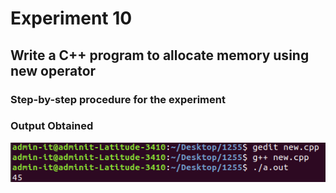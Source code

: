 # Experiment 10
## Write a C++ program to allocate memory using new operator
### Step-by-step procedure for the experiment

### Output Obtained

![Test Image 1](new.png)

